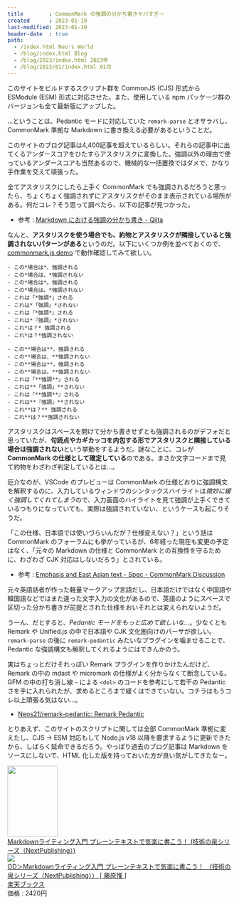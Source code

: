 ```yaml
---
title        : CommonMark の強調の分かち書きヤバすぎ～
created      : 2023-01-19
last-modified: 2023-01-19
header-date  : true
path:
  - /index.html Neo's World
  - /blog/index.html Blog
  - /blog/2023/index.html 2023年
  - /blog/2023/01/index.html 01月
---
```


このサイトをビルドするスクリプト群を CommonJS (CJS) 形式から ESModule (ESM) 形式に対応させた。また、使用している npm パッケージ群のバージョンも全て最新版にアップした。

…ということは、Pedantic モードに対応していた `remark-parse` とオサラバし、CommonMark 準拠な Markdown に書き換える必要があるということだ。

このサイトのブログ記事は4,400記事を超えているらしい。それらの記事中に出てくるアンダースコアをひたすらアスタリスクに変換した。強調以外の理由で使っているアンダースコアも当然あるので、機械的な一括置換ではダメで、かなり手作業を交えて頑張った。

全てアスタリスクにしたら上手く CommonMark でも強調されるだろうと思ったら、ちょくちょく強調されずにアスタリスクがそのまま表示されている場所がある。何だコレ？そう思って調べたら、以下の記事が見つかった。

- 参考 : [Markdown における強調の分かち書き - Qiita](https://qiita.com/Yarakashi_Kikohshi/items/f5ebd1273cb6c0681da1)

なんと、**アスタリスクを使う場合でも、約物とアスタリスクが隣接していると強調されないパターンがある**というのだ。以下にいくつか例を並べておくので、[commonmark.js demo](https://spec.commonmark.org/dingus/) で動作確認してみて欲しい。

```
- この*場合は*、強調される
- この*場合は、*強調されない
- この*場合は*。強調される
- この*場合は。*強調されない
- これは「*強調*」される
- これは*「強調」*されない
- これは『*強調*』される
- これは*『強調』*されない
- これ*は？* 強調される
- これ*は？*強調されない

- この**場合は**、強調される
- この**場合は、**強調されない
- この**場合は**。強調される
- この**場合は。**強調されない
- これは「**強調**」される
- これは**「強調」**されない
- これは『**強調**』される
- これは**『強調』**されない
- これ**は？** 強調される
- これ**は？**強調されない
```

アスタリスクはスペースを開けて分かち書きせずとも強調されるのがデフォだと思っていたが、**句読点やカギカッコを内包する形でアスタリスクと隣接している場合は強調されない**という挙動をするようだ。謎なことに、コレが **CommonMark の仕様として確定している**のである。まさか文字コードまで見て約物をわざわざ判定しているとは…。

厄介なのが、VSCode のプレビューは CommonMark の仕様どおりに強調構文を解釈するのに、入力しているウィンドウのシンタックスハイライトは*微妙に緩く強調してくれてしまう*ので、入力画面のハイライトを見て強調が上手くできているつもりになっていても、実際は強調されていない、というケースも起こりそうだ。

「この仕様、日本語では使いづらいんだが？仕様変えない？」という話は CommonMark のフォーラムにも挙がっているが、6年経った現在も変更の予定はなく、「元々の Markdown の仕様と CommonMark との互換性を守るために、わざわざ CJK 対応はしないだろう」とされている。

- 参考 : [Emphasis and East Asian text - Spec - CommonMark Discussion](https://talk.commonmark.org/t/emphasis-and-east-asian-text/2491)

元々英語話者が作った軽量マークアップ言語だし、日本語だけではなく中国語や韓国語などではまた違った文字入力の文化があるので、英語のようにスペースで区切った分かち書きが前提とされた仕様をおいそれとは変えられないようだ。

うーん、だとすると、*Pedantic モードをもっと広めて欲しいな…*。少なくとも Remark や Unified.js の中で日本語や CJK 文化圏向けのパーサが欲しい。`remark-parse` の後に `remark-pedantic` みたいなプラグインを噛ませることで、Pedantic な強調構文も解釈してくれるようにはできんかのう。

実はちょっとだけそれっぽい Remark プラグインを作りかけたんだけど、Remark の中の mdast や micromark の仕様がよく分からなくて断念している。GFM の中の打ち消し線 `~` による `<del>` のコードを参考にして若干の Pedantic さを手に入れられたが、求めるところまで緩くはできていない。コチラはもうコレ以上頑張る気はない…。

- [Neos21/remark-pedantic: Remark Pedantic](https://github.com/Neos21/remark-pedantic)

とりあえず、このサイトのスクリプトに関しては全部 CommonMark 準拠に変えたし、CJS → ESM 対応もして Node.js v18 以降を要求するように更新できたから、しばらく延命できるだろう。やっぱり過去のブログ記事は Markdown をソースにしないで、HTML 化した版を持っておいた方が良い気がしてきたなー。

<div class="ad-amazon">
  <div class="ad-amazon-image">
    <a href="https://www.amazon.co.jp/dp/B07L5GDCMM?tag=neos21-22&amp;linkCode=osi&amp;th=1&amp;psc=1">
      <img src="https://m.media-amazon.com/images/I/51VEVkB0AzL._SL160_.jpg" width="113" height="160">
    </a>
  </div>
  <div class="ad-amazon-info">
    <div class="ad-amazon-title">
      <a href="https://www.amazon.co.jp/dp/B07L5GDCMM?tag=neos21-22&amp;linkCode=osi&amp;th=1&amp;psc=1">Markdownライティング入門 プレーンテキストで気楽に書こう！ (技術の泉シリーズ（NextPublishing）)</a>
    </div>
  </div>
</div>

<div class="ad-rakuten">
  <div class="ad-rakuten-image">
    <a href="https://hb.afl.rakuten.co.jp/hgc/g00q0722.waxyc9ff.g00q0722.waxyd017/?pc=https%3A%2F%2Fitem.rakuten.co.jp%2Fbook%2F15736848%2F&amp;m=http%3A%2F%2Fm.rakuten.co.jp%2Fbook%2Fi%2F19435751%2F">
      <img src="https://thumbnail.image.rakuten.co.jp/@0_mall/book/cabinet/8363/9784844398363.jpg?_ex=128x128">
    </a>
  </div>
  <div class="ad-rakuten-info">
    <div class="ad-rakuten-title">
      <a href="https://hb.afl.rakuten.co.jp/hgc/g00q0722.waxyc9ff.g00q0722.waxyd017/?pc=https%3A%2F%2Fitem.rakuten.co.jp%2Fbook%2F15736848%2F&amp;m=http%3A%2F%2Fm.rakuten.co.jp%2Fbook%2Fi%2F19435751%2F">OD＞Markdownライティング入門 プレーンテキストで気楽に書こう！ （技術の泉シリーズ（NextPublishing）） [ 藤原惟 ]</a>
    </div>
    <div class="ad-rakuten-shop">
      <a href="https://hb.afl.rakuten.co.jp/hgc/g00q0722.waxyc9ff.g00q0722.waxyd017/?pc=https%3A%2F%2Fwww.rakuten.co.jp%2Fbook%2F&amp;m=http%3A%2F%2Fm.rakuten.co.jp%2Fbook%2F">楽天ブックス</a>
    </div>
    <div class="ad-rakuten-price">価格 : 2420円</div>
  </div>
</div>
